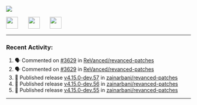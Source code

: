 <p align="left">
  <!-- Typing SVG by DenverCoder1 - https://github.com/DenverCoder1/readme-typing-svg -->
  <a href="https://github.com/DenverCoder1/readme-typing-svg">
    <img src="https://readme-typing-svg.demolab.com/?lines=Hello%2E%2E%2E;Im%20Zain;&font=Fira%20Code&center=false&width=440&height=45&color=00FFFF&vCenter=true&pause=1000&size=22" /></a>
</p>

<p align="left">
  <a href="https://www.youtube.com/@zainarbani"><img width="32px" src="https://www.freeiconspng.com/uploads/youtube-subscribe-png-youtube-subscribe-to-5.png"/></a>
  &#8287;&#8287;&#8287;&#8287;&#8287;
  <a href="https://discord.com/invite/4dMPpvKm"><img width="32px" src="https://www.freeiconspng.com/uploads/discord-icon-7.png"/></a>
  &#8287;&#8287;&#8287;&#8287;&#8287;
  <a href="https://t.me/AnotherZain"><img width="32px" src="https://www.freeiconspng.com/uploads/telegram-icon-1.png"></a>
</p>

---

<h3>Recent Activity:</h3>

<!-- https://github.com/jamesgeorge007/github-activity-readme -->
<!--START_SECTION:activity-->
1. 🗣 Commented on [#3629](https://github.com/ReVanced/revanced-patches/pull/3629#issuecomment-2359919410) in [ReVanced/revanced-patches](https://github.com/ReVanced/revanced-patches)
2. 🗣 Commented on [#3629](https://github.com/ReVanced/revanced-patches/pull/3629#issuecomment-2359897159) in [ReVanced/revanced-patches](https://github.com/ReVanced/revanced-patches)
3. 🚀 Published release [v4.15.0-dev.57](https://github.com/zainarbani/revanced-patches/releases/tag/v4.15.0-dev.57) in [zainarbani/revanced-patches](https://github.com/zainarbani/revanced-patches)
4. 🚀 Published release [v4.15.0-dev.56](https://github.com/zainarbani/revanced-patches/releases/tag/v4.15.0-dev.56) in [zainarbani/revanced-patches](https://github.com/zainarbani/revanced-patches)
5. 🚀 Published release [v4.15.0-dev.55](https://github.com/zainarbani/revanced-patches/releases/tag/v4.15.0-dev.55) in [zainarbani/revanced-patches](https://github.com/zainarbani/revanced-patches)
<!--END_SECTION:activity-->

---
